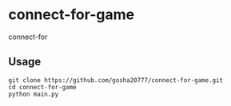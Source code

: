 # connect-for-game
connect-for

## Usage

```
git clone https://github.com/gosha20777/connect-for-game.git
cd connect-for-game
python main.py
```